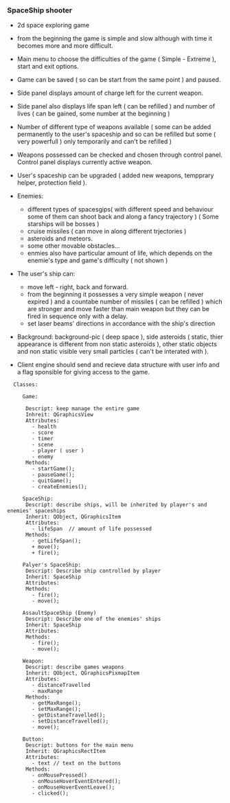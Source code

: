 ### SpaceShip shooter ###

* 2d space exploring game
* from the beginning the game is simple and slow although with time it becomes 
more and more difficult.
* Main menu to choose the difficulties of the game ( Simple - Extreme ), start 
and exit options.
* Game can be saved ( so can be start from the same point ) and paused.
* Side panel displays amount of charge left for the current weapon. 
* Side panel also displays life span left ( can be refilled ) and number of 
lives ( can be gained, some number at the beginning )
* Number of different type of weapons available ( some can be added permanently 
to the user's spaceship and so can be refilled but some ( very powerfull ) only 
temporarily and can't be refilled )
* Weapons possessed can be checked and chosen through control panel. Control 
panel displays currently active weapon.
* User's spaceship can be upgraded ( added new weapons, tempprary helper, 
protection field ).
          
* Enemies:              
  * different types of spacesgips( with different speed and behaviour some of 
them can shoot back and along a fancy trajectory ) ( Some starships will be 
bosses )             
  * cruise missiles ( can move in along different trjectories )
  * asteroids and meteors.
  * some other movable obstacles...
  * enmies also have particular amount of life, which depends on the enemie's 
type and game's difficulty ( not shown )
* The user's ship can:
  * move left - right, back and forward.
  * from the beginning it possesses a very simple weapon ( never expired ) and a
countabe number of missiles ( can be refilled ) which are stronger and move 
faster than main weapon but they can be fired in sequence only with a delay.
  * set laser beams' directions in accordance with the ship's direction
* Background: background-pic ( deep space ), side asteroids ( static, thier 
appearance is different from non static asteroids ), other static objects and 
non static visible very small particles ( can't be interated with ). 
* Client engine should send and recieve data structure with user info and a flag
sponsible for giving access to the game.
```          
  Classes:
  
     Game:
     
      Descript: keep manage the entire game
      Inhreit: QGraphicsView 
      Attributes:
        - health
        - score
        - timer
        - scene
        - player ( user )
        - enemy
      Methods:
        - startGame();
        - pauseGame();
        - quitGame();
        - createEnemies();
        
     SpaceShip:
      Descript: describe ships, will be inherited by player's and  enemies' spaceships
      Inherit: QObject, QGraphicsItem
      Attributes:
        - lifeSpan  // amount of life possessed
      Methods:
        - getLifeSpan();
        + move();
        + fire();
        
     Palyer's SpaceShip:
      Descript: Describe ship controlled by player
      Inherit: SpaceShip
      Attributes:
      Methods:
        - fire();
        - move();
        
     AssaultSpaceShip (Enemy)
      Descript: Describe one of the enemies' ships
      Inherit: SpaceShip
      Attributes:
      Methods:
        - fire();
        - move();
        
     Weapon:
      Descript: describe games weapons
      Inherit: QObject, QGraphicsPixmapItem
      Attributes:
        - distanceTravelled
        - maxRange
      Methods:
        - getMaxRange();
        - setMaxRange();
        - getDistaneTravelled();
        - setDistanceTravelled();
        - move();
        
     Button:
      Descript: buttons for the main menu
      Inherit: QGraphicsRectItem
      Attributes:
        - text // text on the buttons
      Methods:
        - onMousePressed()
        - onMouseHoverEventEntered();
        - onMouseHoverEventLeave();
        - clicked();
```
